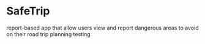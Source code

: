# SafeTrip
report-based app that allow users view and report dangerous areas to avoid on their road trip planning 
testing 